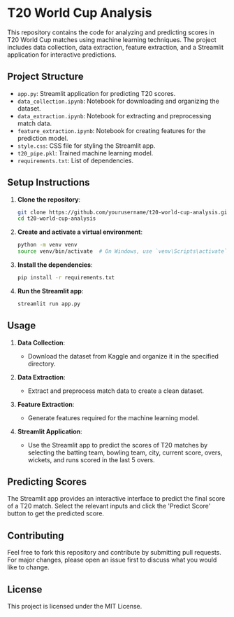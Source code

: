 # T20 World Cup Analysis

This repository contains the code for analyzing and predicting scores in T20 World Cup matches using machine learning techniques. The project includes data collection, data extraction, feature extraction, and a Streamlit application for interactive predictions.

## Project Structure

- `app.py`: Streamlit application for predicting T20 scores.
- `data_collection.ipynb`: Notebook for downloading and organizing the dataset.
- `data_extraction.ipynb`: Notebook for extracting and preprocessing match data.
- `feature_extraction.ipynb`: Notebook for creating features for the prediction model.
- `style.css`: CSS file for styling the Streamlit app.
- `t20_pipe.pkl`: Trained machine learning model.
- `requirements.txt`: List of dependencies.

## Setup Instructions

1. **Clone the repository**:
    ```bash
    git clone https://github.com/yourusername/t20-world-cup-analysis.git
    cd t20-world-cup-analysis
    ```

2. **Create and activate a virtual environment**:
    ```bash
    python -m venv venv
    source venv/bin/activate  # On Windows, use `venv\Scripts\activate`
    ```

3. **Install the dependencies**:
    ```bash
    pip install -r requirements.txt
    ```

4. **Run the Streamlit app**:
    ```bash
    streamlit run app.py
    ```

## Usage

1. **Data Collection**:
    - Download the dataset from Kaggle and organize it in the specified directory.

2. **Data Extraction**:
    - Extract and preprocess match data to create a clean dataset.

3. **Feature Extraction**:
    - Generate features required for the machine learning model.

4. **Streamlit Application**:
    - Use the Streamlit app to predict the scores of T20 matches by selecting the batting team, bowling team, city, current score, overs, wickets, and runs scored in the last 5 overs.

## Predicting Scores

The Streamlit app provides an interactive interface to predict the final score of a T20 match. Select the relevant inputs and click the 'Predict Score' button to get the predicted score.

## Contributing

Feel free to fork this repository and contribute by submitting pull requests. For major changes, please open an issue first to discuss what you would like to change.

## License

This project is licensed under the MIT License.
